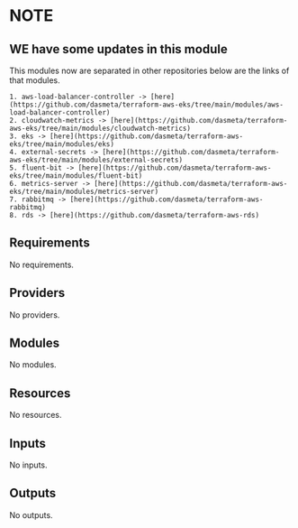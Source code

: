 # NOTE
## WE have some updates in this module 

This modules now are separated in other repositories below are the links of that modules.

```
1. aws-load-balancer-controller -> [here](https://github.com/dasmeta/terraform-aws-eks/tree/main/modules/aws-load-balancer-controller)
2. cloudwatch-metrics -> [here](https://github.com/dasmeta/terraform-aws-eks/tree/main/modules/cloudwatch-metrics)
3. eks -> [here](https://github.com/dasmeta/terraform-aws-eks/tree/main/modules/eks)
4. external-secrets -> [here](https://github.com/dasmeta/terraform-aws-eks/tree/main/modules/external-secrets)
5. fluent-bit -> [here](https://github.com/dasmeta/terraform-aws-eks/tree/main/modules/fluent-bit)
6. metrics-server -> [here](https://github.com/dasmeta/terraform-aws-eks/tree/main/modules/metrics-server)
7. rabbitmq -> [here](https://github.com/dasmeta/terraform-aws-rabbitmq)
8. rds -> [here](https://github.com/dasmeta/terraform-aws-rds)
```
<!-- BEGIN_TF_DOCS -->
## Requirements

No requirements.

## Providers

No providers.

## Modules

No modules.

## Resources

No resources.

## Inputs

No inputs.

## Outputs

No outputs.
<!-- END_TF_DOCS -->
